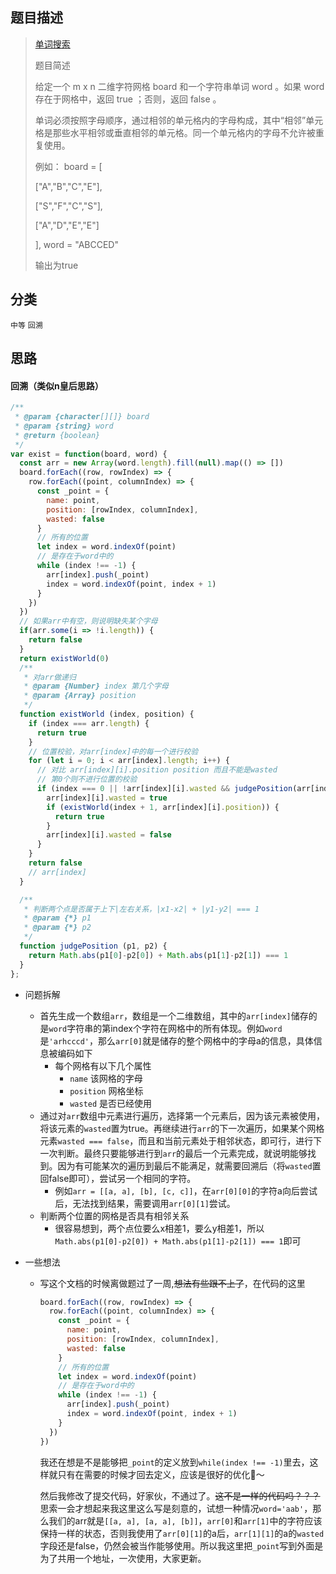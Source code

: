 ## 题目描述

> [单词搜索](https://leetcode-cn.com/problems/word-search/)
>
>题目简述
>
> 给定一个 m x n 二维字符网格 board 和一个字符串单词 word 。如果 word 存在于网格中，返回 true ；否则，返回 false 。
> 
> 单词必须按照字母顺序，通过相邻的单元格内的字母构成，其中“相邻”单元格是那些水平相邻或垂直相邻的单元格。同一个单元格内的字母不允许被重复使用。
>
> 例如：
>board = [
>
> ["A","B","C","E"],
>
> ["S","F","C","S"],
>
> ["A","D","E","E"]
>
>], word = "ABCCED"
>
>输出为true


## 分类
`中等` `回溯`

## 思路
#### 回溯（类似n皇后思路）

```javascript
/**
 * @param {character[][]} board
 * @param {string} word
 * @return {boolean}
 */
var exist = function(board, word) {
  const arr = new Array(word.length).fill(null).map(() => [])
  board.forEach((row, rowIndex) => {
    row.forEach((point, columnIndex) => {
      const _point = {
        name: point,
        position: [rowIndex, columnIndex],
        wasted: false
      }
      // 所有的位置
      let index = word.indexOf(point)
      // 是存在于word中的
      while (index !== -1) {
        arr[index].push(_point)
        index = word.indexOf(point, index + 1)
      }
    })
  })
  // 如果arr中有空，则说明缺失某个字母
  if(arr.some(i => !i.length)) {
    return false
  }
  return existWorld(0)
  /**
   * 对arr做递归
   * @param {Number} index 第几个字母 
   * @param {Array} position 
   */
  function existWorld (index, position) {
    if (index === arr.length) {
      return true
    }
    // 位置校验，对arr[index]中的每一个进行校验
    for (let i = 0; i < arr[index].length; i++) {
      // 对比 arr[index][i].position position 而且不能是wasted
      // 第0个则不进行位置的校验
      if (index === 0 || !arr[index][i].wasted && judgePosition(arr[index][i].position, position)) {
        arr[index][i].wasted = true
        if (existWorld(index + 1, arr[index][i].position)) {
          return true
        }
        arr[index][i].wasted = false
      }
    }
    return false
    // arr[index]
  }

  /**
   * 判断两个点是否属于上下|左右关系，|x1-x2| + |y1-y2| === 1
   * @param {*} p1 
   * @param {*} p2 
   */
  function judgePosition (p1, p2) {
    return Math.abs(p1[0]-p2[0]) + Math.abs(p1[1]-p2[1]) === 1
  }
};
```
- 问题拆解
  - 首先生成一个数组`arr`，数组是一个二维数组，其中的`arr[index]`储存的是`word`字符串的第index个字符在网格中的所有体现。例如`word`是`'arhcccd'`，那么`arr[0]`就是储存的整个网格中的字母a的信息，具体信息被编码如下
    - 每个网格有以下几个属性
      - `name` 该网格的字母
      - `position` 网格坐标
      - `wasted` 是否已经使用
  - 通过对`arr`数组中元素进行遍历，选择第一个元素后，因为该元素被使用，将该元素的`wasted`置为true。再继续进行`arr`的下一次遍历，如果某个网格元素`wasted === false`，而且和当前元素处于相邻状态，即可行，进行下一次判断。最终只要能够进行到`arr`的最后一个元素完成，就说明能够找到。因为有可能某次的遍历到最后不能满足，就需要回溯后（将`wasted`置回false即可），尝试另一个相同的字符。
    - 例如`arr = [[a, a], [b], [c, c]]`，在`arr[0][0]`的字符a向后尝试后，无法找到结果，需要调用`arr[0][1]`尝试。
  - 判断两个位置的网格是否具有相邻关系
    - 很容易想到，两个点位要么x相差1，要么y相差1，所以`Math.abs(p1[0]-p2[0]) + Math.abs(p1[1]-p2[1]) === 1`即可

- 一些想法
  - 写这个文档的时候离做题过了一周,<s>想法有些跟不上了</s>，在代码的这里
    ```javascript
    board.forEach((row, rowIndex) => {
      row.forEach((point, columnIndex) => {
        const _point = {
          name: point,
          position: [rowIndex, columnIndex],
          wasted: false
        }
        // 所有的位置
        let index = word.indexOf(point)
        // 是存在于word中的
        while (index !== -1) {
          arr[index].push(_point)
          index = word.indexOf(point, index + 1)
        }
      })
    })
    ```
    我还在想是不是能够把`_point`的定义放到`while(index !== -1)`里去，这样就只有在需要的时候才回去定义，应该是很好的优化🤔～
    
    然后我修改了提交代码，好家伙，不通过了。<s>这不是一样的代码吗？？？</s>思索一会才想起来我这里这么写是刻意的，试想一种情况`word='aab'`，那么我们的arr就是`[[a, a], [a, a], [b]]`，`arr[0]`和`arr[1]`中的字符应该保持一样的状态，否则我使用了`arr[0][1]`的a后，`arr[1][1]`的a的`wasted`字段还是false，仍然会被当作能够使用。所以我这里把`_point`写到外面是为了共用一个地址，一次使用，大家更新。
